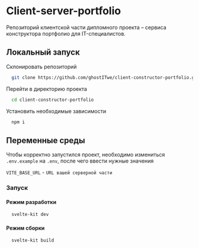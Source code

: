 
# Client-server-portfolio

Репозиторий клиентской части дипломного проекта – сервиса конструктора портфолио для IT-специалистов.


## Локальный запуск

Склонировать репозиторий

```bash
  git clone https://github.com/ghostITwe/client-constructor-portfolio.git
```

Перейти в директорию проекта

```bash
  cd client-constructor-portfolio
```

Установить необходимые зависимости

```bash
  npm i
```

## Переменные среды

Чтобы корректно запустился проект, необходимо измениться `.env.example` на `.env`, после чего ввести нужные значения

`VITE_BASE_URL` - `URL вашей серверной части`


### Запуск

#### Режим разработки

```bash
  svelte-kit dev
```

#### Режим сборки

```bash
  svelte-kit build
```